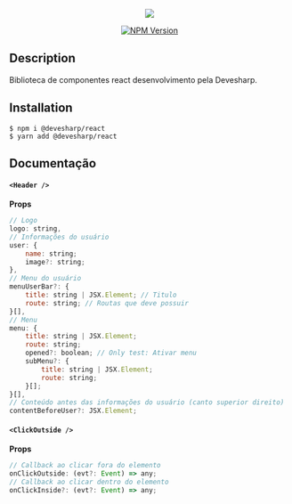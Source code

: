 <p align="center">
  <img src="https://user-images.githubusercontent.com/14295479/72667072-b20a9f00-39f6-11ea-96ca-d6ad12b40d68.png"/>
</p>
<p align="center">
<a href="https://www.npmjs.com/package/@devesharp/helpers-js" target="_blank"><img src="https://img.shields.io/npm/v/@devesharp/helpers-js.svg" alt="NPM Version" /></a>
</p>

## Description

Biblioteca de componentes react desenvolvimento pela Devesharp.

## Installation

```shell
$ npm i @devesharp/react
$ yarn add @devesharp/react
```

## Documentação

#### `<Header />`

**Props**

```jsx
// Logo
logo: string,
// Informações do usuário
user: {
    name: string;
    image?: string;
},
// Menu do usuário
menuUserBar?: {
    title: string | JSX.Element; // Titulo
    route: string; // Routas que deve possuir
}[],
// Menu
menu: {
    title: string | JSX.Element;
    route: string;
    opened?: boolean; // Only test: Ativar menu
    subMenu?: {
        title: string | JSX.Element;
        route: string;
    }[];
}[],
// Conteúdo antes das informações do usuário (canto superior direito)
contentBeforeUser?: JSX.Element;
```

#### `<ClickOutside />`

**Props**

```jsx
// Callback ao clicar fora do elemento
onClickOutside: (evt?: Event) => any;
// Callback ao clicar dentro do elemento
onClickInside?: (evt?: Event) => any;
```
